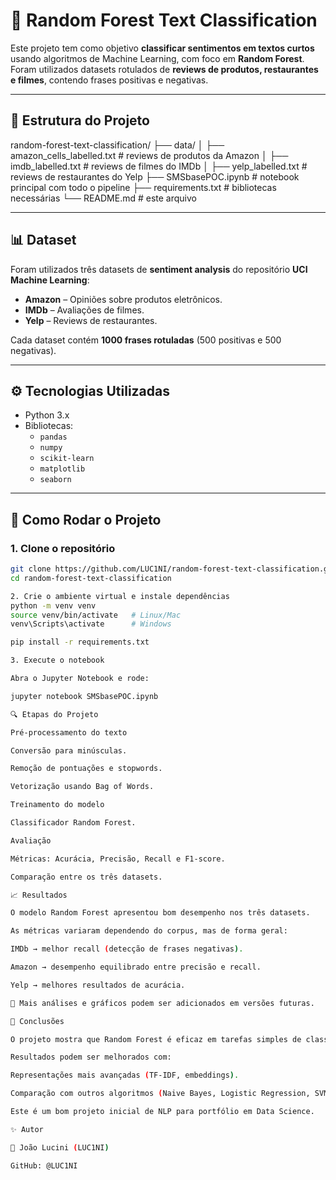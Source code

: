 # 📝 Random Forest Text Classification

Este projeto tem como objetivo **classificar sentimentos em textos curtos** usando algoritmos de Machine Learning, com foco em **Random Forest**.  
Foram utilizados datasets rotulados de **reviews de produtos, restaurantes e filmes**, contendo frases positivas e negativas.

---

## 📂 Estrutura do Projeto

random-forest-text-classification/
├── data/
│   ├── amazon_cells_labelled.txt # reviews de produtos da Amazon
│   ├── imdb_labelled.txt # reviews de filmes do IMDb
│   ├── yelp_labelled.txt # reviews de restaurantes do Yelp
├── SMSbasePOC.ipynb # notebook principal com todo o pipeline
├── requirements.txt # bibliotecas necessárias
└── README.md # este arquivo

---

## 📊 Dataset
Foram utilizados três datasets de **sentiment analysis** do repositório **UCI Machine Learning**:  
- **Amazon** – Opiniões sobre produtos eletrônicos.  
- **IMDb** – Avaliações de filmes.  
- **Yelp** – Reviews de restaurantes.  

Cada dataset contém **1000 frases rotuladas** (500 positivas e 500 negativas).

---

## ⚙️ Tecnologias Utilizadas
- Python 3.x
- Bibliotecas:
  - `pandas`
  - `numpy`
  - `scikit-learn`
  - `matplotlib`
  - `seaborn`

---

## 🚀 Como Rodar o Projeto

### 1. Clone o repositório
```bash
git clone https://github.com/LUC1NI/random-forest-text-classification.git
cd random-forest-text-classification

2. Crie o ambiente virtual e instale dependências
python -m venv venv
source venv/bin/activate   # Linux/Mac
venv\Scripts\activate      # Windows

pip install -r requirements.txt

3. Execute o notebook

Abra o Jupyter Notebook e rode:

jupyter notebook SMSbasePOC.ipynb

🔍 Etapas do Projeto

Pré-processamento do texto

Conversão para minúsculas.

Remoção de pontuações e stopwords.

Vetorização usando Bag of Words.

Treinamento do modelo

Classificador Random Forest.

Avaliação

Métricas: Acurácia, Precisão, Recall e F1-score.

Comparação entre os três datasets.

📈 Resultados

O modelo Random Forest apresentou bom desempenho nos três datasets.

As métricas variaram dependendo do corpus, mas de forma geral:

IMDb → melhor recall (detecção de frases negativas).

Amazon → desempenho equilibrado entre precisão e recall.

Yelp → melhores resultados de acurácia.

🔹 Mais análises e gráficos podem ser adicionados em versões futuras.

📌 Conclusões

O projeto mostra que Random Forest é eficaz em tarefas simples de classificação de texto.

Resultados podem ser melhorados com:

Representações mais avançadas (TF-IDF, embeddings).

Comparação com outros algoritmos (Naive Bayes, Logistic Regression, SVM).

Este é um bom projeto inicial de NLP para portfólio em Data Science.

✨ Autor

👤 João Lucini (LUC1NI)

GitHub: @LUC1NI